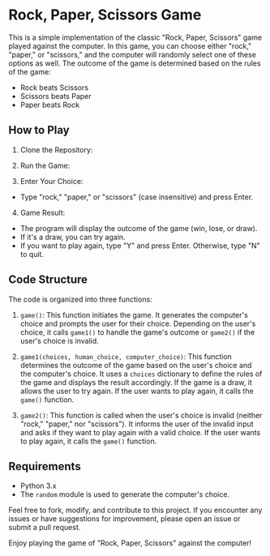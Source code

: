 # Rock, Paper, Scissors Game

This is a simple implementation of the classic "Rock, Paper, Scissors" game played against the computer. In this game, you can choose either "rock," "paper," or "scissors," and the computer will randomly select one of these options as well. The outcome of the game is determined based on the rules of the game:

- Rock beats Scissors
- Scissors beats Paper
- Paper beats Rock

## How to Play

1. Clone the Repository:
2. Run the Game:

3. Enter Your Choice:
- Type "rock," "paper," or "scissors" (case insensitive) and press Enter.

4. Game Result:
- The program will display the outcome of the game (win, lose, or draw).
- If it's a draw, you can try again.
- If you want to play again, type "Y" and press Enter. Otherwise, type "N" to quit.

## Code Structure

The code is organized into three functions:

1. `game()`: This function initiates the game. It generates the computer's choice and prompts the user for their choice. Depending on the user's choice, it calls `game1()` to handle the game's outcome or `game2()` if the user's choice is invalid.

2. `game1(choices, human_choice, computer_choice)`: This function determines the outcome of the game based on the user's choice and the computer's choice. It uses a `choices` dictionary to define the rules of the game and displays the result accordingly. If the game is a draw, it allows the user to try again. If the user wants to play again, it calls the `game()` function.

3. `game2()`: This function is called when the user's choice is invalid (neither "rock," "paper," nor "scissors"). It informs the user of the invalid input and asks if they want to play again with a valid choice. If the user wants to play again, it calls the `game()` function.

## Requirements

- Python 3.x
- The `random` module is used to generate the computer's choice.


Feel free to fork, modify, and contribute to this project. If you encounter any issues or have suggestions for improvement, please open an issue or submit a pull request.

Enjoy playing the game of "Rock, Paper, Scissors" against the computer!

